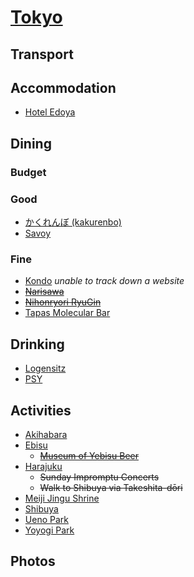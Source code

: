 # [Tokyo](http://en.wikipedia.org/wiki/Tokyo)

## Transport

## Accommodation

* [Hotel Edoya](http://www.hoteledoya.com)

## Dining

### Budget

### Good

* [かくれんぼ (kakurenbo)](http://goo.gl/maps/o4ySP)
* [Savoy](http://www.savoy.vc)

### Fine

* [Kondo](https://plus.google.com/117188319550110464036/about?gl=US&hl=en) *unable to track down a website*
* ~~[Narisawa](http://www.narisawa-yoshihiro.com/en/openning.html)~~
* ~~[Nihonryori RyuGin](http://www.nihonryori-ryugin.com/index_en.html)~~
* [Tapas Molecular Bar](http://www.mandarinoriental.com/tokyo/dining/molecular/)

## Drinking

* [Logensitz](http://www.bar-kansai.net/shop_bar.php?data=1)
* [PSY](http://www.bar-psy.com)

## Activities

* [Akihabara](http://en.wikipedia.org/wiki/Akihabara)
* [Ebisu](http://en.wikipedia.org/wiki/Ebisu,_Tokyo)
  * ~~[Museum of Yebisu Beer](http://www.sapporoholdings.jp/english/guide/yebisu/)~~
* [Harajuku](http://en.wikipedia.org/wiki/Harajuku)
  * ~~Sunday Impromptu Concerts~~
  * ~~Walk to Shibuya via Takeshita-dōri~~
* [Meiji Jingu Shrine](http://www.meijijingu.or.jp/english/)
* [Shibuya](http://en.wikipedia.org/wiki/Shibuya)
* [Ueno Park](http://en.wikipedia.org/wiki/Ueno_Park)
* [Yoyogi Park](http://en.wikipedia.org/wiki/Yoyogi_Park)

## Photos
